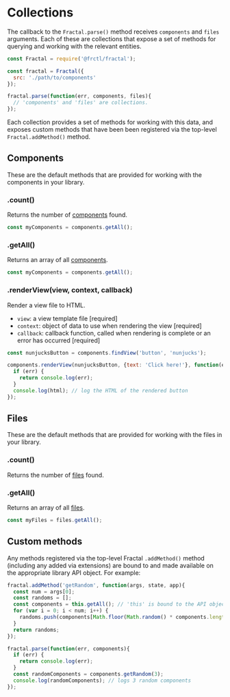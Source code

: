 # Collections

The callback to the `Fractal.parse()` method receives `components` and `files` arguments. Each of these are collections that expose a set of methods for querying and working with the relevant entities.

```js
const Fractal = require('@frctl/fractal');

const fractal = Fractal({
  src: './path/to/components'
});

fractal.parse(function(err, components, files){
  // 'components' and 'files' are collections.
});
```

Each collection provides a set of methods for working with this data, and exposes custom methods that have been been registered via the top-level `Fractal.addMethod()` method.

## Components

These are the default methods that are provided for working with the components in your library.

### .count()

Returns the number of [components](/docs/entity-schemas.md#component) found.

```js
const myComponents = components.getAll();
```

### .getAll()

Returns an array of all [components](/docs/entity-schemas.md#component).

```js
const myComponents = components.getAll();
```

<!-- ### .getViews()

Returns an array of all view template files.

```js
const views = components.getViews();
```

### .getViewsFor(component)

Returns an array of all view template files for a specific component.

* `component`: a component name or a component object [required]

```js
const buttonViews = components.getViewsFor('button');
```

### .findView(component, adapterName)

Find the view template for a component that is used by the specified adapter. Returns `undefined` if a match is not found.

* `component`: a component name or a component object [required]
* `adapterName`: name of a registered template engine adapter [required]

```js
const nunjucksButton = components.findView('button', 'nunjucks');
``` -->

### .renderView(view, context, callback)

Render a view file to HTML.

* `view`: a view template file [required]
* `context`: object of data to use when rendering the view [required]
* `callback`: callback function, called when rendering is complete or an error has occurred [required]

```js
const nunjucksButton = components.findView('button', 'nunjucks');

components.renderView(nunjucksButton, {text: 'Click here!'}, function(err, html){
  if (err) {
    return console.log(err);
  }
  console.log(html); // log the HTML of the rendered button
});
```

<!-- ### .findByName(name)

Find a component by name. Returns `undefined` if not found.

* `name`: name of the component to find [required]

```js
const button = components.findByName('button');
``` -->

## Files

These are the default methods that are provided for working with the files in your library.

### .count()

Returns the number of [files](/docs/entity-schemas.md#file) found.

### .getAll()

Returns an array of all [files](/docs/entity-schemas.md#file).

```js
const myFiles = files.getAll();
```

<!-- ### .filterByPath(match)

Get an array of file objects for all files whose relative path matches the supplied `match` argument.

The `match` argument can be a single path, a [glob pattern](https://github.com/isaacs/node-glob#glob-primer) or an array of glob patterns. If an array is provided then positive patterns add to the result whilst negative ones subtract from it.

```js
const stylesheets = files.filterByPath('**/assets/*.css'); // Single glob string
const scripts = files.filterByPath(['**/*.js', '!**/config.js']); // Array of glob strings
``` -->

## Custom methods

Any methods registered via the top-level Fractal `.addMethod()` method (including any added via extensions) are bound to and made available on the appropriate library API object. For example:

```js
fractal.addMethod('getRandom', function(args, state, app){
  const num = args[0];
  const randoms = [];
  const components = this.getAll(); // 'this' is bound to the API object itself
  for (var i = 0; i < num; i++) {
    randoms.push(components[Math.floor(Math.random() * components.length)]);
  }
  return randoms;
});

fractal.parse(function(err, components){
  if (err) {
    return console.log(err);
  }
  const randomComponents = components.getRandom(3);
  console.log(randomComponents); // logs 3 random components
});

```
